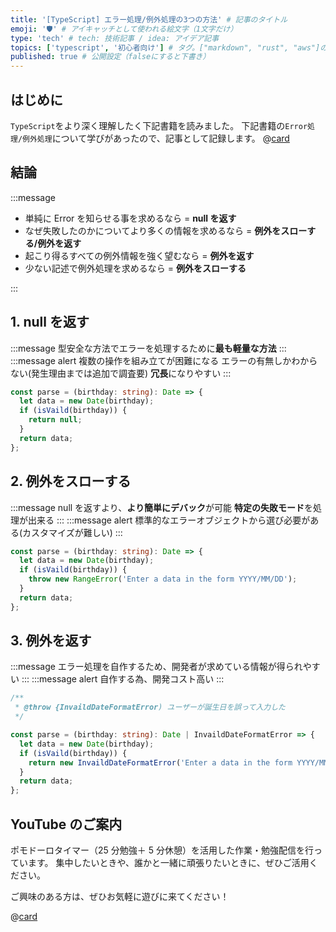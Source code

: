 ```yaml
---
title: '[TypeScript] エラー処理/例外処理の3つの方法' # 記事のタイトル
emoji: '🛡' # アイキャッチとして使われる絵文字（1文字だけ）
type: 'tech' # tech: 技術記事 / idea: アイデア記事
topics: ['typescript', '初心者向け'] # タグ。["markdown", "rust", "aws"]のように指定する
published: true # 公開設定（falseにすると下書き）
---
```


## はじめに

`TypeScript`をより深く理解したく下記書籍を読みました。
下記書籍の`Error処理/例外処理`について学びがあったので、記事として記録します。
@[card](https://www.oreilly.co.jp/books/9784873119045/)

## 結論

:::message

- 単純に Error を知らせる事を求めるなら = **null を返す**
- なぜ失敗したのかについてより多くの情報を求めるなら = **例外をスローする/例外を返す**
- 起こり得るすべての例外情報を強く望むなら = **例外を返す**
- 少ない記述で例外処理を求めるなら = **例外をスローする**

:::

## 1. null を返す

:::message
型安全な方法でエラーを処理するために**最も軽量な方法**
:::
:::message alert
複数の操作を組み立てが困難になる
エラーの有無しかわからない(発生理由までは追加で調査要)
**冗長**になりやすい
:::

```ts
const parse = (birthday: string): Date => {
  let data = new Date(birthday);
  if (isVaild(birthday)) {
    return null;
  }
  return data;
};
```

## 2. 例外をスローする

:::message
null を返すより、**より簡単にデバック**が可能
**特定の失敗モード**を処理が出来る
:::
:::message alert
標準的なエラーオブジェクトから選び必要がある(カスタマイズが難しい)
:::

```ts
const parse = (birthday: string): Date => {
  let data = new Date(birthday);
  if (isVaild(birthday)) {
    throw new RangeError('Enter a data in the form YYYY/MM/DD');
  }
  return data;
};
```

## 3. 例外を返す

:::message
エラー処理を自作するため、開発者が求めている情報が得られやすい
:::
:::message alert
自作する為、開発コスト高い
:::

```ts
/**
 * @throw {InvaildDateFormatError) ユーザーが誕生日を誤って入力した
 */

const parse = (birthday: string): Date | InvaildDateFormatError => {
  let data = new Date(birthday);
  if (isVaild(birthday)) {
    return new InvaildDateFormatError('Enter a data in the form YYYY/MM/DD');
  }
  return data;
};
```

## YouTube のご案内

ポモドーロタイマー（25 分勉強＋ 5 分休憩）を活用した作業・勉強配信を行っています。
集中したいときや、誰かと一緒に頑張りたいときに、ぜひご活用ください。

ご興味のある方は、ぜひお気軽に遊びに来てください！

@[card](https://www.youtube.com/@aew2sbee)
